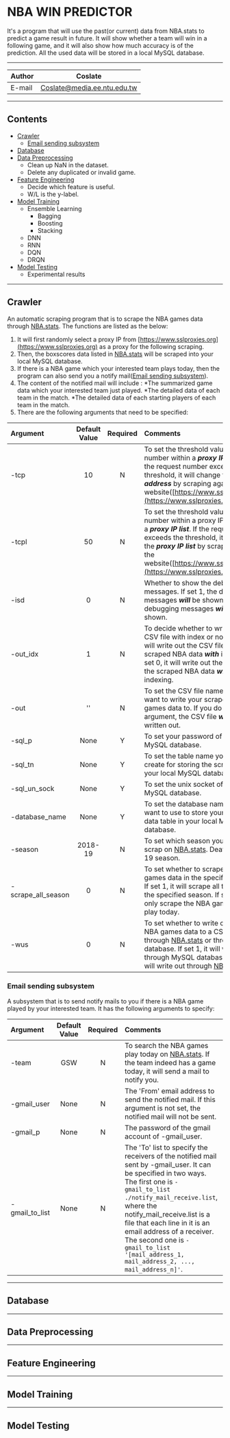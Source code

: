 NBA WIN PREDICTOR
===========================
It's a program that will use the past(or current) data from NBA.stats to predict a game result in future. It will show whether a team will win in a following game, and it will also show how much accuracy is of the prediction. All the used data will be stored in a local MySQL database.

****
	
|Author|Coslate|
|---|---
|E-mail|Coslate@media.ee.ntu.edu.tw


****
Contents
------
* [Crawler](#Crawler)
    * [Email sending subsystem](#Email-sending-subsystem)
* [Database](#Database)
* [Data Preprocessing](#Data-Preprocessing)
    * Clean up NaN in the dataset.
    * Delete any duplicated or invalid game.
* [Feature Engineering](#Feature-Engineering)
    * Decide which feature is useful.
    * W/L is the y-label.
* [Model Training](#Model-Training) 
    * Ensemble Learning
        *  Bagging
        *  Boosting
        *  Stacking
    * DNN
    * RNN
    * DQN
    * DRQN
* [Model Testing](#Model-Testing)
    * Experimental results


****
Crawler
------
An automatic scraping program that is to scrape the NBA games data through [NBA.stats](https://stats.nba.com/teams/boxscores).
The functions are listed as the below: 
1.  It will first randomly select a proxy IP from [https://www.sslproxies.org](https://www.sslproxies.org) as a proxy for the following scraping.
2.  Then, the boxscores data listed in [NBA.stats](https://stats.nba.com/teams/boxscores) will be scraped into your local MySQL database.
3.  If there is a NBA game which your interested team plays today, then the program can also send you a notify mail([Email sending subsystem](#Email-sending-subsystem)).
4.  The content of the notified mail will include : 
    *The summarized game data which your interested team just played.
    *The detailed data of each team in the match.
    *The detailed data of each starting players of each team in the match.
5.  There are the following arguments that need to be specified: 

| Argument | Default Value | Required | Comments |
| :------- |:-------------:|:-------------:| :--------|
| -tcp     | 10   | N | To set the threshold value of request number within a ***proxy IP address***. If the request number exceeds the threshold, it will change the ***proxy IP address*** by scraping again the website([https://www.sslproxies.org](https://www.sslproxies.org)). |
| -tcpl    | 50   | N | To set the threshold value of request number within a proxy IP address in a ***proxy IP list***. If the request number exceeds the threshold, it will change the ***proxy IP list*** by scraping again the website([https://www.sslproxies.org](https://www.sslproxies.org)). |
| -isd | 0    | N | Whether to show the debugging messages. If set 1, the debugging messages ***will*** be shown. If set 0, the debugging messages ***will not*** be shown. |
| -out_idx | 1    | N | To decide whether to write out the CSV file with index or not. If set 1, it will write out the CSV file of the scraped NBA data ***with*** indexing. If set 0, it will write out the CSV file of the scraped NBA data ***without*** indexing. |
| -out     | ''   | N | To set the CSV file name that you want to write your scraped NBA games data to. If you do not set this argument, the CSV file ***will not*** be written out. |
| -sql_p   | None | Y | To set your password of your local MySQL database. |
| -sql_tn  | None | Y | To set the table name you want to create for storing the scraped data in your local MySQL database. |
| -sql_un_sock  | None | Y | To set the unix socket of your local MySQL database. |
| -database_name  | None | Y | To set the database name that you want to use to store your NBA games data table in your local MySQL database. |
| -season  | 2018-19 | N | To set which season you want to scrap on [NBA.stats](https://stats.nba.com/teams/boxscores). Deafult is 2018-19 season. |
| -scrape_all_season | 0 | N | To set whether to scrape all the NBA games data in the specified season. If set 1, it will scrape all the data of the specified season. If set 0, it will only scrape the NBA games data that play today. |
| -wus | 0 | N | To set whether to write out scraped NBA games data to a CSV file through [NBA.stats](https://stats.nba.com/teams/boxscores) or through MySQL database. If set 1, it will write out through MySQL database. If set 0, it will write out through [NBA.stats](https://stats.nba.com/teams/boxscores). |

### Email sending subsystem
A subsystem that is to send notify mails to you if there is a NBA game played by your interested team.
It has the following arguments to specify: 

| Argument | Default Value | Required | Comments |
| :------- |:-------------:|:-------------:| :--------|
| -team     | GSW   | N | To search the NBA games play today on [NBA.stats](https://stats.nba.com/teams/boxscores). If the team indeed has a game today, it will send a mail to notify you. |
| -gmail_user  | None  | N | The 'From' email address to send the notified mail. If this argument is not set, the notified mail will not be sent.|
| -gmail_p  | None  | N | The password of the gmail account of -gmail_user. |
| -gmail_to_list  | None  | N | The 'To' list to specify the receivers of the notified mail sent by -gmail_user. It can be specified in two ways. The first one is `-gmail_to_list ./notify_mail_receive.list`, where the notify_mail_receive.list is a file that each line in it is an email address of a receiver. The second one is `-gmail_to_list '[mail_address_1, mail_address_2, ..., mail_address_n]'`. |


****
Database
------


****
Data Preprocessing
------

****
Feature Engineering
------


****
Model Training
------


****
Model Testing
------
